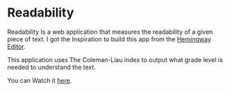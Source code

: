 # Readability

Readability Is a web application that measures the readability of a given piece of text.
I got the Inspiration to build this app from the [Hemingway Editor](http://www.hemingwayapp.com/).

This application uses The Coleman-Liau index to output what grade level is needed to understand the text.

You can Watch it [here](http://www.mojpm.github.io/readability/).
